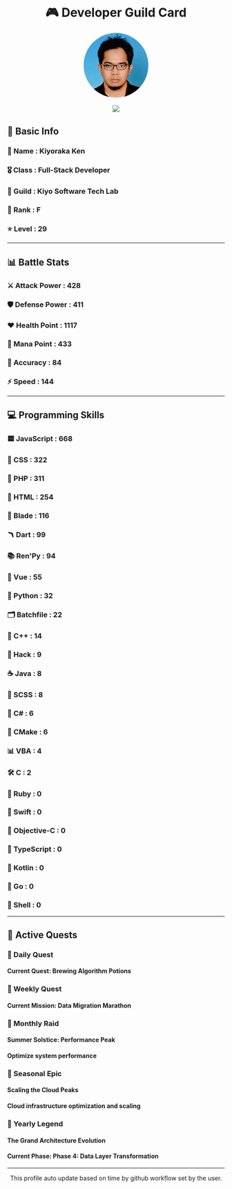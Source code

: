 <div align="center">

# 🎮 Developer Guild Card

<!-- Replace with your profile image -->
<img src="./assets/profile.png" width="150" height="150" style="border-radius: 50%"/>

![](https://komarev.com/ghpvc/?username=Kiyoraka&style=flat)
</div>

##  📌 Basic Info
### 👤 Name : Kiyoraka Ken
### 🎖️ Class : Full-Stack Developer
### 🎪 Guild : Kiyo Software Tech Lab 
### 🔰 Rank : F 
### ⭐ Level : 29

---
## 📊 Battle Stats

### ⚔️ Attack Power  : 428 
### 🛡️ Defense Power : 411 
### ❤️ Health Point  : 1117 
### 🔮 Mana Point    : 433 
### 🎯 Accuracy      : 84 
### ⚡ Speed         : 144

---
## 💻 Programming Skills

### 🟨 JavaScript : 668
### 💅 CSS : 322
### 🐘 PHP : 311
### 📄 HTML : 254
### 🧷 Blade : 116
### 🪃 Dart : 99
### 📚 Ren'Py : 94
### 📝 Vue : 55
### 🐍 Python : 32
### 🗂️ Batchfile : 22
### 🧠 C++ : 14
### 🧬 Hack : 9
### ☕ Java : 8
### 👗 SCSS : 8
### 🎻 C# : 6
### 🧱 CMake : 6
### 📊 VBA : 4
### 🛠️ C : 2
### 🔻 Ruby : 0
### 🦅 Swift : 0
### 🍎 Objective-C : 0
### 📝 TypeScript : 0
### 🎯 Kotlin : 0
### 📝 Go : 0
### 📝 Shell : 0

---
## 📜 Active Quests

### 🌅 Daily Quest

#### Current Quest: Brewing Algorithm Potions

### 📅 Weekly Quest
#### Current Mission: Data Migration Marathon

### 🌙 Monthly Raid
#### Summer Solstice: Performance Peak
#### Optimize system performance

### 🌠 Seasonal Epic
#### Scaling the Cloud Peaks
#### Cloud infrastructure optimization and scaling

### 👑 Yearly Legend
#### The Grand Architecture Evolution
#### Current Phase: Phase 4: Data Layer Transformation

---
<div align="center">
  This profile auto update based on time by github workflow set by the user.
</div>